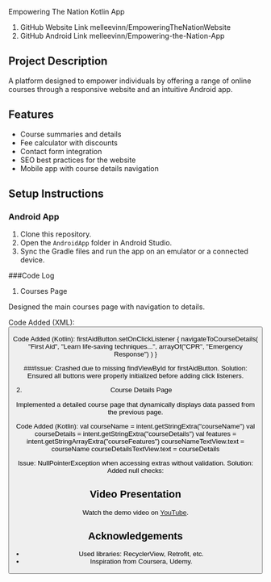 
Empowering The Nation Kotlin App 

1. GitHub Website Link   melleevinn/EmpoweringTheNationWebsite 
2. GitHub Android Link  melleevinn/Empowering-the-Nation-App 

## Project Description
A platform designed to empower individuals by offering a range of online courses through a responsive website and an intuitive Android app.

## Features
- Course summaries and details
- Fee calculator with discounts
- Contact form integration
- SEO best practices for the website
- Mobile app with course details navigation

## Setup Instructions
### Android App
1. Clone this repository.
2. Open the `AndroidApp` folder in Android Studio.
3. Sync the Gradle files and run the app on an emulator or a connected device.

###Code Log

1. Courses Page

Designed the main courses page with navigation to details.

Code Added (XML):
<Button
    android:id="@+id/firstAidButton"
    android:text="First Aid"
    android:layout_width="wrap_content"
    android:layout_height="wrap_content" />
    
Code Added (Kotlin):
firstAidButton.setOnClickListener {
    navigateToCourseDetails(
        "First Aid",
        "Learn life-saving techniques...",
        arrayOf("CPR", "Emergency Response")
    )
}


###Issue: Crashed due to missing findViewById for firstAidButton.
Solution: Ensured all buttons were properly initialized before adding click listeners.

2. Course Details Page

Implemented a detailed course page that dynamically displays data passed from the previous page.

Code Added (Kotlin):
val courseName = intent.getStringExtra("courseName")
val courseDetails = intent.getStringExtra("courseDetails")
val features = intent.getStringArrayExtra("courseFeatures")
courseNameTextView.text = courseName
courseDetailsTextView.text = courseDetails

Issue: NullPointerException when accessing extras without validation.
Solution: Added null checks:


## Video Presentation
Watch the demo video on [YouTube](INSERT_VIDEO_LINK_HERE).

## Acknowledgements
- Used libraries: RecyclerView, Retrofit, etc.
- Inspiration from Coursera, Udemy.

